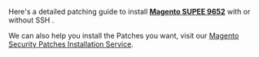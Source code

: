 Here's a detailed patching guide to install <strong>[Magento SUPEE 9652](https://meetanshi.com/blog/install-magento-supee-9652-with-or-without-ssh/)</strong> with or without SSH .

We can also help you install the Patches you want, visit our [Magento Security Patches Installation Service](https://meetanshi.com/magento-security-patches-installation-service.html).